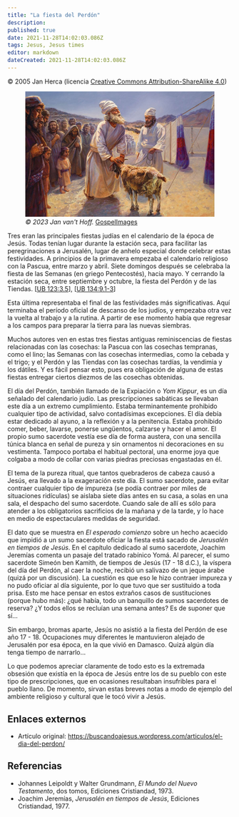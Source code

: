 ```yaml
---
title: "La fiesta del Perdón"
description: 
published: true
date: 2021-11-28T14:02:03.086Z
tags: Jesus, Jesus times
editor: markdown
dateCreated: 2021-11-28T14:02:03.086Z
---
```


<p class="v-card v-sheet theme--light gray lighten-3 px-2">© 2005 Jan Herca (licencia <a href="/es/license">Creative Commons Attribution-ShareAlike 4.0</a>)</p>

<figure id="Figure_1" class="image urantiapedia">
<img src="../../../image/article/Jan_Herca/Day_of_Atonement/image_the_day_of_atonement_-_gospel_images_normal.jpg">
<figcaption><em>© 2023 Jan van't Hoff. </em><a href="https://www.gospelimages.com/paintings/105/the-day-of-atonement?">GospelImages</a></figcaption>
</figure>

Tres eran las principales fiestas judías en el calendario de la época de Jesús. Todas tenían lugar durante la estación seca, para facilitar las peregrinaciones a Jerusalén, lugar de anhelo especial donde celebrar estas festividades. A principios de la primavera empezaba el calendario religioso con la Pascua, entre marzo y abril. Siete domingos después se celebraba la fiesta de las Semanas (en griego Pentecostés), hacia mayo. Y cerrando la estación seca, entre septiembre y octubre, la fiesta del Perdón y de las Tiendas. [[UB 123:3.5](/en/The_Urantia_Book/123#p3_5)], [[UB 134:9.1-3](/en/The_Urantia_Book/134#p9_1)]

Esta última representaba el final de las festividades más significativas. Aquí terminaba el período oficial de descanso de los judíos, y empezaba otra vez la vuelta al trabajo y a la rutina. A partir de ese momento había que regresar a los campos para preparar la tierra para las nuevas siembras.

Muchos autores ven en estas tres fiestas antiguas reminiscencias de fiestas relacionadas con las cosechas: la Pascua con las cosechas tempranas, como el lino; las Semanas con las cosechas intermedias, como la cebada y el trigo; y el Perdón y las Tiendas con las cosechas tardías, la vendimia y los dátiles. Y es fácil pensar esto, pues era obligación de alguna de estas fiestas entregar ciertos diezmos de las cosechas obtenidas.

El día del Perdón, también llamado de la Expiación o _Yom Kippur_, es un día señalado del calendario judío. Las prescripciones sabáticas se llevaban este día a un extremo cumplimiento. Estaba terminantemente prohibido cualquier tipo de actividad, salvo contadísimas excepciones. El día debía estar dedicado al ayuno, a la reflexión y a la penitencia. Estaba prohibido comer, beber, lavarse, ponerse ungüentos, calzarse y hacer el amor. El propio sumo sacerdote vestía ese día de forma austera, con una sencilla túnica blanca en señal de pureza y sin ornamentos ni decoraciones en su vestimenta. Tampoco portaba el habitual pectoral, una enorme joya que colgaba a modo de collar con varias piedras preciosas engastadas en él.

El tema de la pureza ritual, que tantos quebraderos de cabeza causó a Jesús, era llevado a la exageración este día. El sumo sacerdote, para evitar contraer cualquier tipo de impureza (se podía contraer por miles de situaciones ridículas) se aislaba siete días antes en su casa, a solas en una sala, el despacho del sumo sacerdote. Cuando sale de allí es sólo para atender a los obligatorios sacrificios de la mañana y de la tarde, y lo hace en medio de espectaculares medidas de seguridad.

El dato que se muestra en _El esperado comienzo_ sobre un hecho acaecido que impidió a un sumo sacerdote oficiar la fiesta está sacado de _Jerusalén en tiempos de Jesús_. En el capítulo dedicado al sumo sacerdote, Joachim Jeremías comenta un pasaje del tratado rabínico Yomá. Al parecer, el sumo sacerdote Simeón ben Kamith, de tiempos de Jesús (17 - 18 d.C.), la víspera del día del Perdón, al caer la noche, recibió un salivazo de un jeque árabe (quizá por un discusión). La cuestión es que eso le hizo contraer impureza y no pudo oficiar al día siguiente, por lo que tuvo que ser sustituido a toda prisa. Esto me hace pensar en estos extraños casos de sustituciones (porque hubo más): ¿qué había, todo un banquillo de sumos sacerdotes de reserva? ¿Y todos ellos se recluían una semana antes? Es de suponer que sí...

Sin embargo, bromas aparte, Jesús no asistió a la fiesta del Perdón de ese año 17 - 18. Ocupaciones muy diferentes le mantuvieron alejado de Jerusalén por esa época, en la que vivió en Damasco. Quizá algún día tenga tiempo de narrarlo...

Lo que podemos apreciar claramente de todo esto es la extremada obsesión que existía en la época de Jesús entre los de su pueblo con este tipo de prescripciones, que en ocasiones resultaban insufribles para el pueblo llano. De momento, sirvan estas breves notas a modo de ejemplo del ambiente religioso y cultural que le tocó vivir a Jesús.

## Enlaces externos

* Artículo original: https://buscandoajesus.wordpress.com/articulos/el-dia-del-perdon/

## Referencias

- Johannes Leipoldt y Walter Grundmann, _El Mundo del Nuevo Testamento_, dos tomos, Ediciones Cristiandad, 1973.
- Joachim Jeremías, _Jerusalén en tiempos de Jesús_, Ediciones Cristiandad, 1977.
